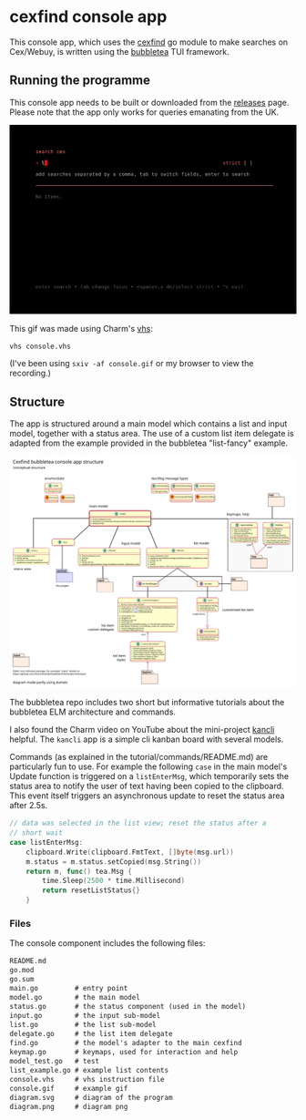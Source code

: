 # cexfind console app

This console app, which uses the
[cexfind](https://github.com/rorycl/cexfind/) go module to make searches
on Cex/Webuy, is written using the
[bubbletea](https://github.com/charmbracelet/bubbletea) TUI framework.

## Running the programme

This console app needs to be built or downloaded from the
[releases](https://github.com/rorycl/cexfind/releases) page. Please note
that the app only works for queries emanating from the UK.

![](console.gif)

This gif was made using Charm's
[vhs](https://github.com/charmbracelet/vhs):

```
vhs console.vhs
```

(I've been using `sxiv -af console.gif` or my browser to view the recording.)


## Structure

The app is structured around a main model which contains a list and
input model, together with a status area. The use of a custom list item
delegate is adapted from the example provided in the bubbletea
"list-fancy" example.

![](diagram.png)

The bubbletea repo includes two short but informative tutorials about
the bubbletea ELM architecture and commands.

I also found the Charm video on YouTube about the mini-project
[kancli](https://www.youtube.com/watch?v=ZA93qgdLUzM) helpful. The
`kancli` app is a simple cli kanban board with several models.

Commands (as explained in the tutorial/commands/README.md) are
particularly fun to use. For example the following `case` in the main
model's Update function is triggered on a `listEnterMsg`, which
temporarily sets the status area to notify the user of text having been
copied to the clipboard. This event itself triggers an asynchronous
update to reset the status area after 2.5s.

```go
// data was selected in the list view; reset the status after a
// short wait
case listEnterMsg:
	clipboard.Write(clipboard.FmtText, []byte(msg.url))
	m.status = m.status.setCopied(msg.String())
	return m, func() tea.Msg {
		time.Sleep(2500 * time.Millisecond)
		return resetListStatus{}
	}
```

### Files

The console component includes the following files:

```
README.md
go.mod
go.sum
main.go         # entry point
model.go        # the main model
status.go       # the status component (used in the model)
input.go        # the input sub-model
list.go         # the list sub-model
delegate.go     # the list item delegate
find.go         # the model's adapter to the main cexfind
keymap.go       # keymaps, used for interaction and help
model_test.go   # test
list_example.go # example list contents
console.vhs     # vhs instruction file
console.gif     # example gif
diagram.svg     # diagram of the program
diagram.png     # diagram png
```
